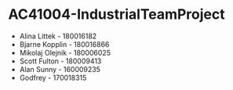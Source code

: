 # AC41004-IndustrialTeamProject

- Alina Littek - 180016182
- Bjarne Kopplin - 180016866
- Mikolaj Olejnik - 180006025
- Scott Fulton - 180009413
- Alan Sunny - 160009235
- Godfrey - 170018315